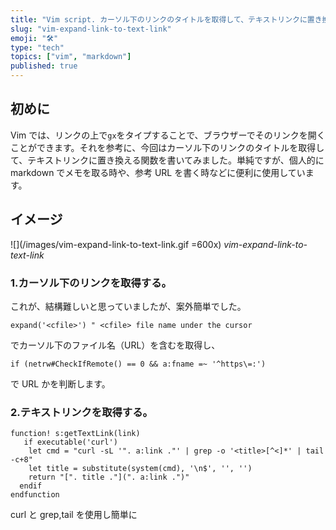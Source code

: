 ```yaml
---
title: "Vim script. カーソル下のリンクのタイトルを取得して、テキストリンクに置き換える。"
slug: "vim-expand-link-to-text-link"
emoji: "🛠"
type: "tech"
topics: ["vim", "markdown"]
published: true
---
```


## 初めに

Vim では、リンクの上で`gx`をタイプすることで、ブラウザーでそのリンクを開くことができます。それを参考に、今回はカーソル下のリンクのタイトルを取得して、テキストリンクに置き換える関数を書いてみました。単純ですが、個人的に markdown でメモを取る時や、参考 URL を書く時などに便利に使用しています。

## イメージ

![](/images/vim-expand-link-to-text-link.gif =600x)
_vim-expand-link-to-text-link_

### 1.カーソル下のリンクを取得する。

これが、結構難しいと思っていましたが、案外簡単でした。

```vim
expand('<cfile>') "	<cfile> file name under the cursor
```

でカーソル下のファイル名（URL）を含むを取得し、

```vim
if (netrw#CheckIfRemote() == 0 && a:fname =~ '^https\=:')
```

で URL かを判断します。

### 2.テキストリンクを取得する。

```vim
function! s:getTextLink(link)
   if executable('curl')
    let cmd = "curl -sL '". a:link ."' | grep -o '<title>[^<]*' | tail -c+8"
    let title = substitute(system(cmd), '\n$', '', '')
    return "[". title ."](". a:link .")"
  endif
endfunction
```

curl と grep,tail を使用し簡単に <title> を取得してテキストリンクに整形して返します。

### 3.リンクをテキストリンクに置き換える。

```vim
function! s:replaceToTextLink(fname, remote)
  if (a:remote == 0 && a:fname =~ '^https\=:')
    let linkText=s:getTextLink(a:fname)
    execute line(".") . "s;" . a:fname . ";" . linkText . ";g"
  endif
endfunction
```

現在の行のリンクをテキストリンクに置き換えます。
置換文字列が、`/`を含む場合、区切り文字は`;`で記述します。

## ソースコード

```vim:.vimrc
function! s:getUserInput(label)
  let curline = getline('.')
  echohl Question
  call inputsave()
  let input=input(a:label . " > ")
  echohl NONE
  call inputrestore()
  call setline('.', curline)
  return input
endfunction

function! s:getTextLink(link)
   if executable('curl')
    let cmd = "curl -sL '". a:link ."' | grep -o '<title>[^<]*' | tail -c+8"
    let title = substitute(system(cmd), '\n$', '', '')
    return "[". title ."](". a:link .")"
  endif
endfunction

function! s:replaceToTextLink(fname, remote)
  if (a:remote == 0 && a:fname =~ '^https\=:')
    let linkText=s:getTextLink(a:fname)
    execute line(".") . "s;" . a:fname . ";" . linkText . ";g"
  endif
endfunction

function! s:putTextLink()
  let link = s:getUserInput("link")
  if (link =~ '^https\=:')
    put=s:getTextLink(link)
  else
    echoerr link . " =~ '^https\=:' is false"
  endif
endfunction

nnoremap <silent> ml :call <SID>replaceToTextLink(expand('<cfile>'), netrw#CheckIfRemote())<CR>
nnoremap <silent> mi :call <SID>putTextLink()<CR>
```

## その他

参考にした `gx` マッピング周りの関数

```vim
if !exists("g:netrw_nogx")
 if maparg('gx','n') == ""
  if !hasmapto('<Plug>NetrwBrowseX')
   nmap <unique> gx <Plug>NetrwBrowseX
  endif
  nno <silent> <Plug>NetrwBrowseX :call netrw#BrowseX(expand((exists("g:netrw_gx")? g:netrw_gx : '<cfile>')),netrw#CheckIfRemote())<cr>
 endif
 if maparg('gx','v') == ""
  if !hasmapto('<Plug>NetrwBrowseXVis')
   vmap <unique> gx <Plug>NetrwBrowseXVis
  endif
  vno <silent> <Plug>NetrwBrowseXVis :<c-u>call netrw#BrowseXVis()<cr>
 endif
endif
```

ノーマルモードの時は、netrw#BrowseX(fname, remote) 関数が呼ばれます。　　
ヴィジュアルモードの時は、NetrwBrowseXVis() が呼ばれます。
ここら辺の関数も様々なオプションによって制御されているので、興味があれば一度みてみると良いかもしれません。単純に、ブラウザで URL を開くときも、既存の関数を使う方が良い場合もあります。

```vim
:call netrw#BrowseX("https://zenn.dev", 0)
```

vim の界隈では、`gx` マッピングのカスタマイズは、結構している人も多そうなので、検索して更に深掘りできそうです。 [GitHub - stsewd/gx-extended.vim: Extend gx to use it beyond just URLs!](https://github.com/stsewd/gx-extended.vim) / [Google - vim+customize+gx+mapping](https://google.com/search?q=+vim+customize+gx+mapping)

コマンドラインで使用したい場合は、
~/.zshrc や ~/.bashrc に次のような関数を記述してください。

```bash:~/.zshrc
function mi() {
  echo -n '['"$( curl -sL "$1" | grep -o "<title>[^<]*" | tail -c+8 )"']('"$1"')'
}

# usage: mi 'https://github.com/'
```

## 終わりに

ブラウザから、ページタイトルをコピペしてくる必要はないです。
自分は、簡単な vim script しか書けませんが、
簡単でシンプルなアイデアが、今回 生産性をあげました。
これからも Vim にはお世話になりそうなので、  
Vim script 力も地味に上げていきたいと思います。
